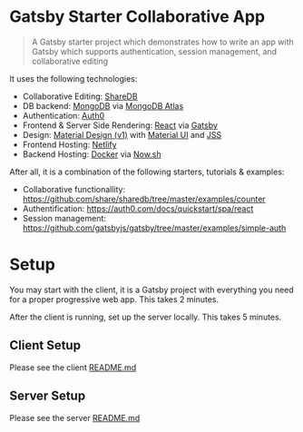 # Gatsby Starter Collaborative App

> A Gatsby starter project which demonstrates how to write an app with Gatsby which supports authentication, session management, and collaborative editing


It uses the following technologies:

* Collaborative Editing: [ShareDB](https://github.com/share/sharedb)
* DB backend: [MongoDB](https://www.mongodb.com/) via [MongoDB Atlas](https://www.mongodb.com/cloud/atlas)
* Authentication: [Auth0](https://auth0.com/)
* Frontend & Server Side Rendering: [React](https://reactjs.org/) via [Gatsby](https://github.com/gatsbyjs/gatsby)
* Design: [Material Design (v1)](https://material.io/) with [Material UI](https://material-ui.com/) and [JSS](https://github.com/cssinjs/jss)
* Frontend Hosting: [Netlify](https://www.netlify.com/)
* Backend Hosting: [Docker](https://www.docker.com/) via [Now.sh](https://zeit.co/now)


After all, it is a combination of the following starters, tutorials & examples:

* Collaborative functionallity: https://github.com/share/sharedb/tree/master/examples/counter
* Authentification: https://auth0.com/docs/quickstart/spa/react
* Session management: https://github.com/gatsbyjs/gatsby/tree/master/examples/simple-auth


# Setup

You may start with the client, it is a Gatsby project with everything you need for a proper progressive web app. This takes 2 minutes.

After the client is running, set up the server locally. This takes 5 minutes.

## Client Setup

Please see the client [README.md](./client/README.md)

## Server Setup

Please see the server [README.md](./server/README.md)
